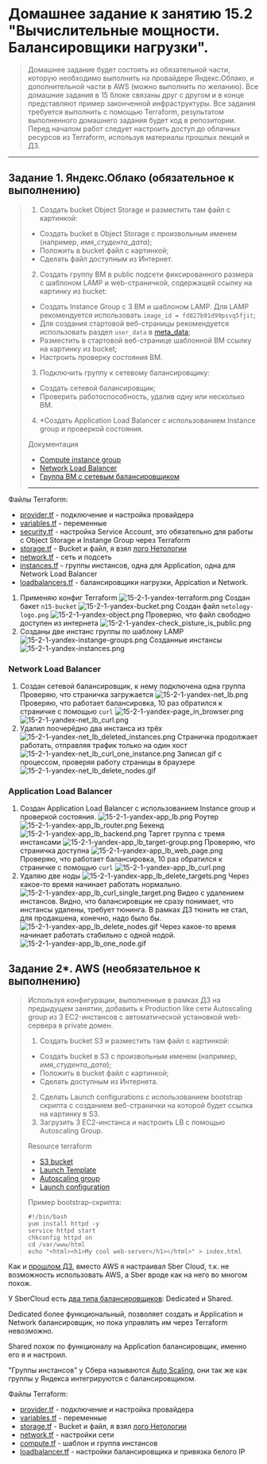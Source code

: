 # Домашнее задание к занятию 15.2 "Вычислительные мощности. Балансировщики нагрузки".

> Домашнее задание будет состоять из обязательной части, которую необходимо выполнить на провайдере Яндекс.Облако, и дополнительной части в AWS (можно выполнить по желанию). Все домашние задания в 15 блоке связаны друг с другом и в конце представляют пример законченной инфраструктуры.
> Все задания требуется выполнить с помощью Terraform, результатом выполненного домашнего задания будет код в репозитории. Перед началом работ следует настроить доступ до облачных ресурсов из Terraform, используя материалы прошлых лекций и ДЗ.

---
## Задание 1. Яндекс.Облако (обязательное к выполнению)

> 1. Создать bucket Object Storage и разместить там файл с картинкой:
> - Создать bucket в Object Storage с произвольным именем (например, _имя_студента_дата_);
> - Положить в bucket файл с картинкой;
> - Сделать файл доступным из Интернет.
> 2. Создать группу ВМ в public подсети фиксированного размера с шаблоном LAMP и web-страничкой, содержащей ссылку на картинку из bucket:
> - Создать Instance Group с 3 ВМ и шаблоном LAMP. Для LAMP рекомендуется использовать `image_id = fd827b91d99psvq5fjit`;
> - Для создания стартовой веб-страницы рекомендуется использовать раздел `user_data` в [meta_data](https://cloud.yandex.ru/docs/compute/concepts/vm-metadata);
> - Разместить в стартовой веб-странице шаблонной ВМ ссылку на картинку из bucket;
> - Настроить проверку состояния ВМ.
> 3. Подключить группу к сетевому балансировщику:
> - Создать сетевой балансировщик;
> - Проверить работоспособность, удалив одну или несколько ВМ.
> 4. *Создать Application Load Balancer с использованием Instance group и проверкой состояния.
> 
> Документация
> - [Compute instance group](https://registry.terraform.io/providers/yandex-cloud/yandex/latest/docs/resources/compute_instance_group)
> - [Network Load Balancer](https://registry.terraform.io/providers/yandex-cloud/yandex/latest/docs/resources/lb_network_load_balancer)
> - [Группа ВМ с сетевым балансировщиком](https://cloud.yandex.ru/docs/compute/operations/instance-groups/create-with-balancer)
> ---

Файлы Terraform:
* [provider.tf](./15.2/yandex/provider.tf) - подключение и настройка провайдера
* [variables.tf](./15.2/yandex/variables.tf) - переменные
* [security.tf](./15.2/yandex/security.tf) - настройка Service Account, это обязательно для работы с Object Storage и Instange Group через Terraform
* [storage.tf](./15.2/yandex/storage.tf) - Bucket и файл, я взял [лого Нетологии](./15.2/yandex/netology-logo.png)
* [network.tf](./15.2/yandex/network.tf) - сеть и подсеть
* [instances.tf](./15.2/yandex/instances.tf) - группы инстансов, одна для Application, одна для Network Load Balancer
* [loadbalancers.tf](./15.2/yandex/loadbalancers.tf) - балансировщики нагрузки, Appication и Network.


1. Применяю конфиг Terraform
![15-2-1-yandex-terraform.png](./media/15-2-1-yandex-terraform.png)
Создан бакет `n15-bucket`
![15-2-1-yandex-bucket.png](./media/15-2-1-yandex-bucket.png)
Создан файл `netology-logo.png`
![15-2-1-yandex-object.png](./media/15-2-1-yandex-object.png)
Проверяю, что файл свободно доступен из интернета
![15-2-1-yandex-check_pisture_is_public.png](./media/15-2-1-yandex-check_pisture_is_public.png)
1. Созданы две инстанс группы по шаблону LAMP
![15-2-1-yandex-instange-groups.png](./media/15-2-1-yandex-instange-groups.png)
Созданные инстансы
![15-2-1-yandex-instances.png](./media/15-2-1-yandex-instances.png)

### Network Load Balancer

1. Создан сетевой балансировщик, к нему подключена одна группа
Проверяю, что страничка загружается
![15-2-1-yandex-net_lb.png](./media/15-2-1-yandex-net_lb.png)
Проверяю, что работает балансировка, 10 раз обратился к страничке с помощью `curl`
![15-2-1-yandex-page_in_browser.png](./media/15-2-1-yandex-page_in_browser.png)
![15-2-1-yandex-net_lb_curl.png](./media/15-2-1-yandex-net_lb_curl.png)
1. Удалил поочерёдно два инстанса из трёх
![15-2-1-yandex-net_lb_deleted_instances.png](./media/15-2-1-yandex-net_lb_deleted_instances.png)
Страничка продолжает работать, отправляя трафик только на один хост
![15-2-1-yandex-net_lb_curl_one_instance.png](./media/15-2-1-yandex-net_lb_curl_one_instance.png)
Записал gif с процессом, проверяя работу страницы в браузере
![15-2-1-yandex-net_lb_delete_nodes.gif](./media/15-2-1-yandex-net_lb_delete_nodes.gif)

### Application Load Balancer

1. Создан Application Load Balancer с использованием Instance group и проверкой состояния.
![15-2-1-yandex-app_lb.png](./media/15-2-1-yandex-app_lb.png)
Роутер
![15-2-1-yandex-app_lb_router.png](./media/15-2-1-yandex-app_lb_router.png)
Бекенд
![15-2-1-yandex-app_lb_backend.png](./media/15-2-1-yandex-app_lb_backend.png)
Таргет группа с тремя инстансами
![15-2-1-yandex-app_lb_target-group.png](./media/15-2-1-yandex-app_lb_target-group.png)
Проверяю, что страничка доступна
![15-2-1-yandex-app_lb_web_page.png](./media/15-2-1-yandex-app_lb_web_page.png)
Проверяю, что работает балансировка, 10 раз обратился к страничке с помощью `curl`
![15-2-1-yandex-app_lb_curl.png](./media/15-2-1-yandex-app_lb_curl.png)
1. Удаляю две ноды
![15-2-1-yandex-app_lb_delete_targets.png](./media/15-2-1-yandex-app_lb_delete_targets.png)
Через какое-то время начинает работать нормально. 
![15-2-1-yandex-app_lb_curl_single_target.png](./media/15-2-1-yandex-app_lb_single_target.png)
Видео с удалением инстансов. Видно, что балансировщик не сразу понимает, что инстансы удалены, требует тюнинга. В рамках ДЗ тюнить не стал, для продакшена, конечно, надо было бы.
![15-2-1-yandex-app_lb_delete_nodes.gif](./media/15-2-1-yandex-app_lb_delete_nodes.gif)
Через какое-то время начинает работать стабильно с одной нодой.
![15-2-1-yandex-app_lb_one_node.gif](./media/15-2-1-yandex-app_lb_one_node.gif)


## Задание 2*. AWS (необязательное к выполнению)

> Используя конфигурации, выполненные в рамках ДЗ на предыдущем занятии, добавить к Production like сети Autoscaling group из 3 EC2-инстансов с  автоматической установкой web-сервера в private домен.
> 
> 1. Создать bucket S3 и разместить там файл с картинкой:
> - Создать bucket в S3 с произвольным именем (например, _имя_студента_дата_);
> - Положить в bucket файл с картинкой;
> - Сделать доступным из Интернета.
> 2. Сделать Launch configurations с использованием bootstrap скрипта с созданием веб-странички на которой будет ссылка на картинку в S3. 
> 3. Загрузить 3 ЕС2-инстанса и настроить LB с помощью Autoscaling Group.
> 
> Resource terraform
> - [S3 bucket](https://registry.terraform.io/providers/hashicorp/aws/latest/docs/resources/s3_bucket)
> - [Launch Template](https://registry.terraform.io/providers/hashicorp/aws/latest/docs/resources/launch_template)
> - [Autoscaling group](https://registry.terraform.io/providers/hashicorp/aws/latest/docs/resources/autoscaling_group)
> - [Launch configuration](https://registry.terraform.io/providers/hashicorp/aws/latest/docs/resources/launch_configuration)
> 
> Пример bootstrap-скрипта:
> ```
> #!/bin/bash
> yum install httpd -y
> service httpd start
> chkconfig httpd on
> cd /var/www/html
> echo "<html><h1>My cool web-server</h1></html>" > index.html
> ```

Как и [прошлом ДЗ](./15.1.md), вместо AWS я настраивал Sber Cloud, т.к. не возможность использовать AWS, а Sber вроде как на него во многом похож.

У SberCloud есть [два типа балансировщиков](https://support.hc.sbercloud.ru/usermanual/elb/elb_pro_0004.html): Dedicated и Shared. 

Dedicated более функциональный, позволяет создать и Application и Network балансировщик, но пока управлять им через Terraform невозможно. 

Shared похож по функционалу на Application балансировщик, именно его я и настроил.

"Группы инстансов" у Сбера называются [Auto Scaling](https://docs.sbercloud.ru/auto-scaling/ug/index.html), они так же как группы у Яндекса интегрируются с балансировщиком.

Файлы Terraform:
* [provider.tf](./15.2/sber/provider.tf) - подключение и настройка провайдера
* [variables.tf](./15.2/sber/variables.tf) - переменные
* [storage.tf](./15.2/sber/storage.tf) - Bucket и файл, я взял [лого Нетологии](./15.2/yandex/netology-logo.png)
* [network.tf](./15.2/sber/network.tf) - настройки сети
* [compute.tf](./15.2/sber/compute.tf) - шаблон и группа инстансов
* [loadbalancer.tf](./15.2/sber/loadbalancer.tf) - настройки балансировщика и привязка белого IP